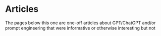 # Articles

The pages below this one are one-off articles about GPT/ChatGPT and/or prompt engineering that were informative or otherwise interesting but not

